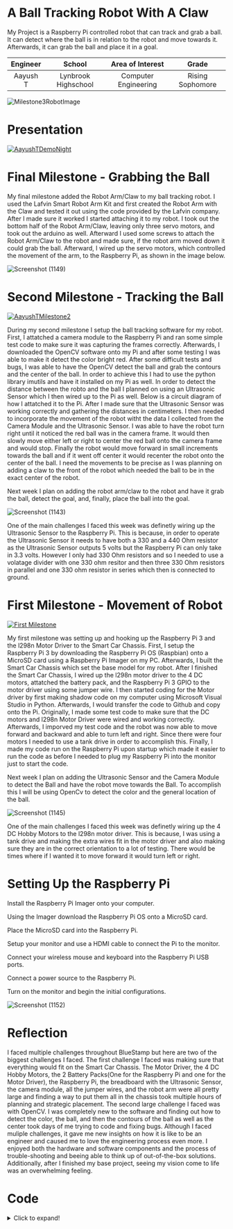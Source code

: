 ﻿# A Ball Tracking Robot With A Claw
My Project is a Raspberry Pi controlled robot that can track and grab a ball. It can detect where the ball is in relation to the robot and move towards it. Afterwards, it can grab the ball and place it in a goal.

| **Engineer** | **School** | **Area of Interest** | **Grade** |
|:--:|:--:|:--:|:--:|
| Aayush T | Lynbrook Highschool | Computer Engineering | Rising Sophomore

![Milestone3RobotImage](https://user-images.githubusercontent.com/71944910/126813366-808ef6e3-8b04-4e58-98da-ee6fde81aec9.JPG)

# Presentation

[![AayushTDemoNight](https://res.cloudinary.com/marcomontalbano/image/upload/v1627057808/video_to_markdown/images/youtube--Y27wWg97teQ-c05b58ac6eb4c4700831b2b3070cd403.jpg)](https://www.youtube.com/watch?v=Y27wWg97teQ&feature=emb_logo "AayushTDemoNight")
  
# Final Milestone - Grabbing the Ball
My final milestone added the Robot Arm/Claw to my ball tracking robot. I used the Lafvin Smart Robot Arm Kit and first created the Robot Arm with the Claw and tested it out using the code provided by the Lafvin company. After I made sure it worked I started attaching it to my robot. I took out the bottom half of the Robot Arm/Claw, leaving only three servo motors, and took out the arduino as well. Afterward I used some screws to attach the Robot Arm/Claw to the robot and made sure, if the robot arm moved down it could grab the ball. Afterward, I wired up the servo motors, which controlled the movement of the arm, to the Raspberry Pi, as shown in the image below. 

![Screenshot (1149)](https://user-images.githubusercontent.com/71944910/126820216-9f3d2d91-d620-4ab5-b001-3ab21cabfcad.png)

# Second Milestone - Tracking the Ball

[![AayushTMilestone2](https://res.cloudinary.com/marcomontalbano/image/upload/v1627057635/video_to_markdown/images/youtube--Tc143IMOkV8-c05b58ac6eb4c4700831b2b3070cd403.jpg)](https://www.youtube.com/watch?v=Tc143IMOkV8&feature=emb_logo "AayushTMilestone2")

During my second milestone I setup the ball tracking software for my robot. First, I attatched a camera module to the Raspberry Pi and ran some simple test code to make sure it was capturing the frames correctly. Afterwards, I downloaded the OpenCV software onto my Pi and after some testing I was able to make it detect the color bright red. After some difficult tests and bugs, I was able to have the OpenCV detect the ball and grab the contours and the center of the ball. In order to achieve this I had to use the python library imutils and have it installed on my Pi as well. In order to detect the distance between the robto and the ball I planned on using an Ultrasonic Sensor which I then wired up to the Pi as well. Below is a circuit diagram of how I attatched it to the Pi. After I made sure that the Ultrasonic Sensor was working correctly and gathering the distances in centimeters. I then needed to incorporate the movement of the robot witht the data I collected from the Camera Module and the Ultrasonic Sensor. I was able to have the robot turn right until it noticed the red ball was in the camera frame. It would then slowly move either left or right to center the red ball onto the camera frame and would stop. Finally the robot would move forward in small increments towards the ball and if it went off center it would recenter the robot onto the center of the ball. I need the movements to be precise as I was planning on adding a claw to the front of the robot which needed the ball to be in the exact center of the robot. 

Next week I plan on adding the robot arm/claw to the robot and have it grab the ball, detect the goal, and, finally, place the ball into the goal.

![Screenshot (1143)](https://user-images.githubusercontent.com/71944910/125993292-3ed154b4-d993-4a5e-af77-dbb76fc616fb.png)

One of the main challenges I faced this week was definetly wiring up the Ultrasonic Sensor to the Raspberry Pi. This is because, in order to operate the Ultrasonic Sensor it needs to have both a 330 and a 440 Ohm resistor as the Ultrasonic Sensor outputs 5 volts but the Raspberry Pi can only take in 3.3 volts. However I only had 330 Ohm resistors and so I needed to use a volatage divider with one 330 ohm resitor and then three 330 Ohm resistors in parallel and one 330 ohm resistor in series which then is connected to ground. 

# First Milestone - Movement of Robot
  
[![First Milestone](https://res.cloudinary.com/marcomontalbano/image/upload/v1626452781/video_to_markdown/images/youtube--TH925MDaLvM-c05b58ac6eb4c4700831b2b3070cd403.jpg)](https://www.youtube.com/watch?v=TH925MDaLvM "AayushTMilestone1")

My first milestone was setting up and hooking up the Raspberry Pi 3 and the l298n Motor Driver to the Smart Car Chassis. First, I setup the Raspberry Pi 3 by downloading the Raspberry Pi OS (Raspbian) onto a MicroSD card using a Raspberry Pi Imager on my PC.  Afterwards, I built the Smart Car Chassis which set the base model for my robot. After I finished the Smart Car Chassis, I wired up the l298n motor driver to the 4 DC motors, attatched the battery pack, and the Raspberry Pi 3 GPIO to the motor driver using some jumper wire. I then started coding for the Motor driver by first making shadow code on my computer using Microsoft Visual Studio in Python. Afterwards, I would transfer the code to Github and copy onto the Pi. Originally, I made some test code to make sure that the DC motors and l298n Motor Driver were wired and working correctly. Afterwards, I imporved my test code and the robot was now able to move forward and backward and able to turn left and right. Since there were four motors I needed to use a tank drive in order to accomplish this. Finally, I made my code run on the Raspberry Pi upon startup which made it easier to run the code as before I needed to plug my Raspberry Pi into the monitor just to start the code. 

Next week I plan on adding the Ultrasonic Sensor and the Camera Module to detect the Ball and have the robot move towards the Ball. To accomplish this I will be using OpenCv to detect the color and the general location of the ball.

![Screenshot (1145)](https://user-images.githubusercontent.com/71944910/125997325-f7a03805-2ff4-419b-aefc-916d13fd2472.png)

One of the main challenges I faced this week was definetly wiring up the 4 DC Hobby Motors to the l298n motor driver. This is because, I was using a tank drive and making the extra wires fit in the motor driver and also making sure they are in the correct orientation to a lot of testing. There would be times where if I wanted it to move forward it would turn left or right.

# Setting Up the Raspberry Pi

Install the Raspberry Pi Imager onto your computer.

Using the Imager download the Raspberry Pi OS onto a MicroSD card.

Place the MicroSD card into the Raspberry Pi.

Setup your monitor and use a HDMI cable to connect the Pi to the monitor.

Connect your wireless mouse and keyboard into the Raspberry Pi USB ports.

Connect a power source to the Raspberry Pi.

Turn on the monitor and begin the initial configurations.

![Screenshot (1152)](https://user-images.githubusercontent.com/71944910/126831628-900b0e25-08ef-49e0-930a-8dc2e314ffb2.png)

# Reflection

I faced multiple challenges throughout BlueStamp but here are two of the biggest challenges I faced. The first challenge I faced was making sure that everything would fit on the Smart Car Chassis. The Motor Driver, the 4 DC Hobby Motors, the 2 Battery Packs(One for the Raspberry Pi and one for the Motor Driver), the Raspberry Pi, the breadboard with the Ultrasonic Sensor, the camera module, all the jumper wires, and the robot arm were all pretty large and finding a way to put them all in the chassis took multiple hours of planning and strategic placement. The second large challenge I faced was with OpenCV. I was completely new to the software and finding out how to detect the color, the ball, and then the contours of the ball as well as the center took days of me trying to code and fixing bugs. Although I faced muliple challenges, it gave me new insights on how it is like to be an engineer and caused me to love the engineering process even more. I enjoyed both the hardware and software components and the process of trouble-shooting and beeing able to think up of out-of-the-box solutions. Additionally, after I finished my base project, seeing my vision come to life was an overwhelming feeling.

# Code
<details>
  <summary>Click to expand!</summary>
  
  ```python
import RPi.GPIO as GPIO
import cv2
import numpy as np
import time
import imutils

in1 = 24
in2 = 23
ena = 25
in3 = 17
in4 = 22
enb = 27
GPIO_TRIGGER = 6
GPIO_ECHO = 5

GPIO.setmode(GPIO.BCM)
GPIO.setup(in1,GPIO.OUT)
GPIO.setup(in2,GPIO.OUT)
GPIO.setup(ena,GPIO.OUT)
GPIO.setup(in3,GPIO.OUT)
GPIO.setup(in4,GPIO.OUT)
GPIO.setup(enb,GPIO.OUT)
GPIO.output(in1,GPIO.LOW)
GPIO.output(in2,GPIO.LOW)
GPIO.output(in3,GPIO.LOW)
GPIO.output(in4,GPIO.LOW)
pa=GPIO.PWM(ena,1000)
pb=GPIO.PWM(enb,1000)
GPIO.setup(GPIO_TRIGGER, GPIO.OUT)
GPIO.setup(GPIO_ECHO, GPIO.IN)

pa.start(80)
pb.start(80)   

vs = cv2.VideoCapture(0)
Lower = (164, 196, 80)
Upper = (179, 255, 219)
center = None
done = False
time.sleep(2.0)
while(1):
    GPIO.output(in1,GPIO.HIGH)
    GPIO.output(in2,GPIO.LOW)
    GPIO.output(in3,GPIO.LOW)
    GPIO.output(in4,GPIO.HIGH)
    time.sleep(0.500)
    GPIO.output(in1,GPIO.LOW)
    GPIO.output(in2,GPIO.LOW)
    GPIO.output(in3,GPIO.LOW)
    GPIO.output(in4,GPIO.LOW)
    n=6
    for i in range(n):
        _, frame = vs.read()

        if frame is None:
            break

        blurred = cv2.GaussianBlur(frame, (11, 11), 0)
        width, height = frame.shape[:2]
        hsv = cv2.cvtColor(blurred, cv2.COLOR_BGR2HSV)
        mask = cv2.inRange(hsv, Lower, Upper)
        mask = cv2.erode(mask, None, iterations=2)
        mask = cv2.dilate(mask, None, iterations=2)
        cnts = cv2.findContours(mask.copy(), cv2.RETR_EXTERNAL,
                                cv2.CHAIN_APPROX_SIMPLE)
        cnts = imutils.grab_contours(cnts)
        center = None

        if len(cnts) > 0:
            c = max(cnts, key=cv2.contourArea)
            ((x, y), radius) = cv2.minEnclosingCircle(c)
            M = cv2.moments(c)
            center = (int(M["m10"] / M["m00"]), int(M["m01"] / M["m00"]))
            done = True
            break
        time.sleep(0.1)
    if done:
        break

done = False
for i in range(11):
    _, frame = vs.read()

    if frame is None:
        break

    blurred = cv2.GaussianBlur(frame, (11, 11), 0)
    width, height = frame.shape[:2]
    hsv = cv2.cvtColor(blurred, cv2.COLOR_BGR2HSV)
    mask = cv2.inRange(hsv, Lower, Upper)
    mask = cv2.erode(mask, None, iterations=2)
    mask = cv2.dilate(mask, None, iterations=2)
    cnts = cv2.findContours(mask.copy(), cv2.RETR_EXTERNAL,
                            cv2.CHAIN_APPROX_SIMPLE)
    cnts = imutils.grab_contours(cnts)
    center = None

    if len(cnts) > 0:
        c = max(cnts, key=cv2.contourArea)
        ((x, y), radius) = cv2.minEnclosingCircle(c)
        M = cv2.moments(c)
        center = (int(M["m10"] / M["m00"]), int(M["m01"] / M["m00"]))

if center[0]<300:
    while(1):
        GPIO.output(in1,GPIO.LOW)
        GPIO.output(in2,GPIO.HIGH)
        GPIO.output(in3,GPIO.HIGH)
        GPIO.output(in4,GPIO.LOW)
        time.sleep(0.150)
        GPIO.output(in1,GPIO.LOW)
        GPIO.output(in2,GPIO.LOW)
        GPIO.output(in3,GPIO.LOW)
        GPIO.output(in4,GPIO.LOW)
        n=11
        for i in range(n):
            _, frame = vs.read()

            if frame is None:
                break

            blurred = cv2.GaussianBlur(frame, (11, 11), 0)
            width, height = frame.shape[:2]
            hsv = cv2.cvtColor(blurred, cv2.COLOR_BGR2HSV)
            mask = cv2.inRange(hsv, Lower, Upper)
            mask = cv2.erode(mask, None, iterations=2)
            mask = cv2.dilate(mask, None, iterations=2)
            cnts = cv2.findContours(mask.copy(), cv2.RETR_EXTERNAL,
                                    cv2.CHAIN_APPROX_SIMPLE)
            cnts = imutils.grab_contours(cnts)
            center = None

            if len(cnts) > 0:
                c = max(cnts, key=cv2.contourArea)
                ((x, y), radius) = cv2.minEnclosingCircle(c)
                M = cv2.moments(c)
                center = (int(M["m10"] / M["m00"]), int(M["m01"] / M["m00"]))
                if center[0]>300 and center[0]<340:
                    done = True
                    break
            time.sleep(0.5)
        if done:
            break
elif center[0]>340:
    while(1):
        GPIO.output(in1,GPIO.HIGH)
        GPIO.output(in2,GPIO.LOW)
        GPIO.output(in3,GPIO.LOW)
        GPIO.output(in4,GPIO.HIGH)
        time.sleep(0.150)
        GPIO.output(in1,GPIO.LOW)
        GPIO.output(in2,GPIO.LOW)
        GPIO.output(in3,GPIO.LOW)
        GPIO.output(in4,GPIO.LOW)
        n=11
        for i in range(n):
            _, frame = vs.read()

            if frame is None:
                break

            blurred = cv2.GaussianBlur(frame, (11, 11), 0)
            width, height = frame.shape[:2]
            hsv = cv2.cvtColor(blurred, cv2.COLOR_BGR2HSV)
            mask = cv2.inRange(hsv, Lower, Upper)
            mask = cv2.erode(mask, None, iterations=2)
            mask = cv2.dilate(mask, None, iterations=2)
            cnts = cv2.findContours(mask.copy(), cv2.RETR_EXTERNAL,
                                    cv2.CHAIN_APPROX_SIMPLE)
            cnts = imutils.grab_contours(cnts)
            center = None

            if len(cnts) > 0:
                c = max(cnts, key=cv2.contourArea)
                ((x, y), radius) = cv2.minEnclosingCircle(c)
                M = cv2.moments(c)
                center = (int(M["m10"] / M["m00"]), int(M["m01"] / M["m00"]))
                if center[0]>300 and center[0]<340:
                    done = True
                    break
            time.sleep(0.5)
        if done:
            break

GPIO.output(in1,GPIO.LOW)
GPIO.output(in2,GPIO.LOW)
GPIO.output(in3,GPIO.LOW)
GPIO.output(in4,GPIO.LOW)

def distance():
    GPIO.output(GPIO_TRIGGER, True)
    
    time.sleep(0.00001)
    GPIO.output(GPIO_TRIGGER, False)
    
    StartTime = time.time()
    StopTime = time.time()
    
    while GPIO.input(GPIO_ECHO) == 0:
        StartTime = time.time()
    
    while GPIO.input(GPIO_ECHO) == 1:
        StopTime = time.time()
    
    TimeElapsed = StopTime - StartTime
    
    distance = (TimeElapsed * 34300)/2
    
    return distance

def checkcenter():
    for i in range(6):
        _, frame = vs.read()

        if frame is None:
            break

        blurred = cv2.GaussianBlur(frame, (11, 11), 0)
        width, height = frame.shape[:2]
        hsv = cv2.cvtColor(blurred, cv2.COLOR_BGR2HSV)
        mask = cv2.inRange(hsv, Lower, Upper)
        mask = cv2.erode(mask, None, iterations=2)
        mask = cv2.dilate(mask, None, iterations=2)
        cnts = cv2.findContours(mask.copy(), cv2.RETR_EXTERNAL,
                                cv2.CHAIN_APPROX_SIMPLE)
        cnts = imutils.grab_contours(cnts)
        center = None

        if len(cnts) > 0:
            c = max(cnts, key=cv2.contourArea)
            ((x, y), radius) = cv2.minEnclosingCircle(c)
            M = cv2.moments(c)
            center = (int(M["m10"] / M["m00"]), int(M["m01"] / M["m00"]))
            if center[0]>300 and center[0]<340:
                return False
            
    return recenter(center)

def recenter(center):
    done=False
    if center[0]<300:
        while(1):
            dista = distance()
            if dista>=100.0 or dista<=5.0:
                return True
            GPIO.output(in1,GPIO.LOW)
            GPIO.output(in2,GPIO.HIGH)
            GPIO.output(in3,GPIO.HIGH)
            GPIO.output(in4,GPIO.LOW)
            time.sleep(0.150)
            GPIO.output(in1,GPIO.LOW)
            GPIO.output(in2,GPIO.LOW)
            GPIO.output(in3,GPIO.LOW)
            GPIO.output(in4,GPIO.LOW)
            n=11
            for i in range(n):
                _, frame = vs.read()

                if frame is None:
                    break

                blurred = cv2.GaussianBlur(frame, (11, 11), 0)
                width, height = frame.shape[:2]
                hsv = cv2.cvtColor(blurred, cv2.COLOR_BGR2HSV)
                mask = cv2.inRange(hsv, Lower, Upper)
                mask = cv2.erode(mask, None, iterations=2)
                mask = cv2.dilate(mask, None, iterations=2)
                cnts = cv2.findContours(mask.copy(), cv2.RETR_EXTERNAL,
                                        cv2.CHAIN_APPROX_SIMPLE)
                cnts = imutils.grab_contours(cnts)
                center = None

                if len(cnts) > 0:
                    c = max(cnts, key=cv2.contourArea)
                    ((x, y), radius) = cv2.minEnclosingCircle(c)
                    M = cv2.moments(c)
                    center = (int(M["m10"] / M["m00"]), int(M["m01"] / M["m00"]))
                    if center[0]>300 and center[0]<340:
                        done = True
                        break
                time.sleep(0.5)
            if done:
                return False
    elif center[0]>340:
        while(1):
            dista = distance()
            if dista>=100.0 or dista<=5.0:
                return True
            
            GPIO.output(in1,GPIO.HIGH)
            GPIO.output(in2,GPIO.LOW)
            GPIO.output(in3,GPIO.LOW)
            GPIO.output(in4,GPIO.HIGH)
            time.sleep(0.150)
            GPIO.output(in1,GPIO.LOW)
            GPIO.output(in2,GPIO.LOW)
            GPIO.output(in3,GPIO.LOW)
            GPIO.output(in4,GPIO.LOW)
            n=11
            for i in range(n):
                _, frame = vs.read()

                if frame is None:
                    break

                blurred = cv2.GaussianBlur(frame, (11, 11), 0)
                width, height = frame.shape[:2]
                hsv = cv2.cvtColor(blurred, cv2.COLOR_BGR2HSV)
                mask = cv2.inRange(hsv, Lower, Upper)
                mask = cv2.erode(mask, None, iterations=2)
                mask = cv2.dilate(mask, None, iterations=2)
                cnts = cv2.findContours(mask.copy(), cv2.RETR_EXTERNAL,
                                        cv2.CHAIN_APPROX_SIMPLE)
                cnts = imutils.grab_contours(cnts)
                center = None

                if len(cnts) > 0:
                    c = max(cnts, key=cv2.contourArea)
                    ((x, y), radius) = cv2.minEnclosingCircle(c)
                    M = cv2.moments(c)
                    center = (int(M["m10"] / M["m00"]), int(M["m01"] / M["m00"]))
                    if center[0]>300 and center[0]<340:
                        done = True
                        break
                time.sleep(0.5)
            if done:
                return False

while(1):
    GPIO.output(in1,GPIO.HIGH)
    GPIO.output(in2,GPIO.LOW)
    GPIO.output(in3,GPIO.HIGH)
    GPIO.output(in4,GPIO.LOW)
    time.sleep(0.15)
    GPIO.output(in1,GPIO.LOW)
    GPIO.output(in2,GPIO.LOW)
    GPIO.output(in3,GPIO.LOW)
    GPIO.output(in4,GPIO.LOW)
    if checkcenter():
        break
    dist = distance()
    if dist>=100.0 or dist<=5.0:
        GPIO.output(in1,GPIO.LOW)
        GPIO.output(in2,GPIO.LOW)
        GPIO.output(in3,GPIO.LOW)
        GPIO.output(in4,GPIO.LOW)
        break
    time.sleep(0.5)
GPIO.cleanup()
```
</details>
